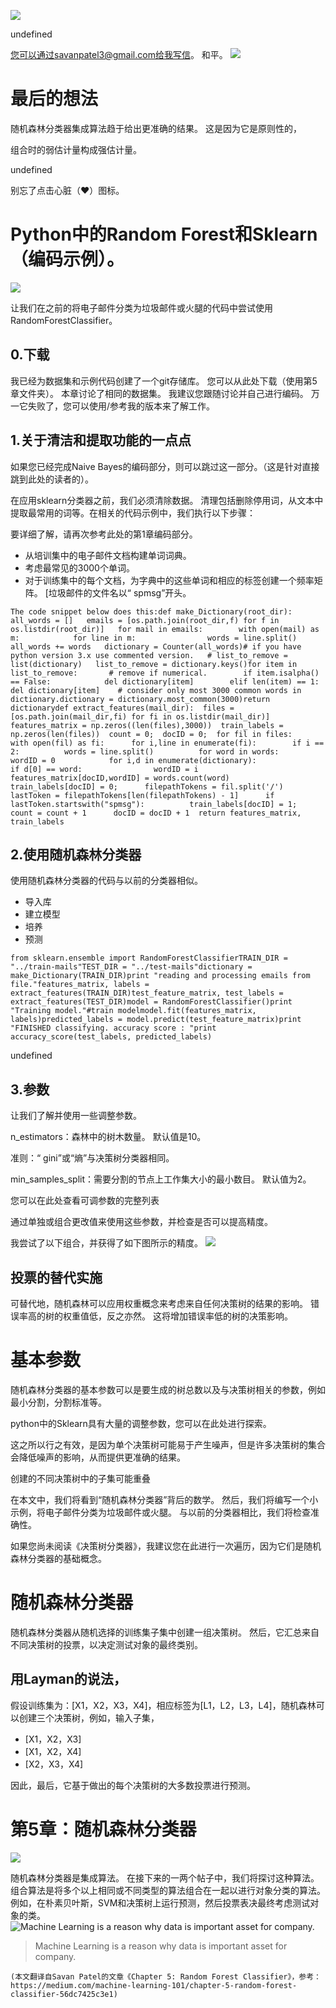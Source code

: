 ![](1!bKjFMJ3AW9NNfzXc22c0Zg.jpeg)

undefined

您可以通过savanpatel3@gmail.com给我写信。 和平。
![](1!LvrHkDLCP_kOu8FjXiE3Sw.jpeg)
# 最后的想法

随机森林分类器集成算法趋于给出更准确的结果。 这是因为它是原则性的，

组合时的弱估计量构成强估计量。

undefined

别忘了点击心脏（❤）图标。
# Python中的Random Forest和Sklearn（编码示例）。
![](1!-FHtcdQljtGKQGm77uDIyQ.png)

让我们在之前的将电子邮件分类为垃圾邮件或火腿的代码中尝试使用RandomForestClassifier。
## 0.下载

我已经为数据集和示例代码创建了一个git存储库。 您可以从此处下载（使用第5章文件夹）。 本章讨论了相同的数据集。 我建议您跟随讨论并自己进行编码。 万一它失败了，您可以使用/参考我的版本来了解工作。
## 1.关于清洁和提取功能的一点点

如果您已经完成Naive Bayes的编码部分，则可以跳过这一部分。（这是针对直接跳到此处的读者的）。

在应用sklearn分类器之前，我们必须清除数据。 清理包括删除停用词，从文本中提取最常用的词等。在相关的代码示例中，我们执行以下步骤：

要详细了解，请再次参考此处的第1章编码部分。
+ 从培训集中的电子邮件文档构建单词词典。
+ 考虑最常见的3000个单词。
+ 对于训练集中的每个文档，为字典中的这些单词和相应的标签创建一个频率矩阵。 [垃圾邮件的文件名以“ spmsg”开头。
```
The code snippet below does this:def make_Dictionary(root_dir):   all_words = []   emails = [os.path.join(root_dir,f) for f in os.listdir(root_dir)]   for mail in emails:        with open(mail) as m:            for line in m:                words = line.split()                all_words += words   dictionary = Counter(all_words)# if you have python version 3.x use commented version.   # list_to_remove = list(dictionary)   list_to_remove = dictionary.keys()for item in list_to_remove:       # remove if numerical.        if item.isalpha() == False:            del dictionary[item]        elif len(item) == 1:            del dictionary[item]    # consider only most 3000 common words in dictionary.dictionary = dictionary.most_common(3000)return dictionarydef extract_features(mail_dir):  files = [os.path.join(mail_dir,fi) for fi in os.listdir(mail_dir)]  features_matrix = np.zeros((len(files),3000))  train_labels = np.zeros(len(files))  count = 0;  docID = 0;  for fil in files:    with open(fil) as fi:      for i,line in enumerate(fi):        if i == 2:          words = line.split()          for word in words:            wordID = 0            for i,d in enumerate(dictionary):              if d[0] == word:                wordID = i                features_matrix[docID,wordID] = words.count(word)      train_labels[docID] = 0;      filepathTokens = fil.split('/')      lastToken = filepathTokens[len(filepathTokens) - 1]      if lastToken.startswith("spmsg"):          train_labels[docID] = 1;          count = count + 1      docID = docID + 1  return features_matrix, train_labels
```
## 2.使用随机森林分类器

使用随机森林分类器的代码与以前的分类器相似。
+ 导入库
+ 建立模型
+ 培养
+ 预测
```
from sklearn.ensemble import RandomForestClassifierTRAIN_DIR = "../train-mails"TEST_DIR = "../test-mails"dictionary = make_Dictionary(TRAIN_DIR)print "reading and processing emails from file."features_matrix, labels = extract_features(TRAIN_DIR)test_feature_matrix, test_labels = extract_features(TEST_DIR)model = RandomForestClassifier()print "Training model."#train modelmodel.fit(features_matrix, labels)predicted_labels = model.predict(test_feature_matrix)print "FINISHED classifying. accuracy score : "print accuracy_score(test_labels, predicted_labels)
```

undefined
## 3.参数

让我们了解并使用一些调整参数。

n_estimators：森林中的树木数量。 默认值是10。

准则：“ gini”或“熵”与决策树分类器相同。

min_samples_split：需要分割的节点上工作集大小的最小数目。 默认值为2。

您可以在此处查看可调参数的完整列表

通过单独或组合更改值来使用这些参数，并检查是否可以提高精度。

我尝试了以下组合，并获得了如下图所示的精度。
![](1!agWaCVx6h5tiPUTQlcuAPA.jpeg)
## 投票的替代实施

可替代地，随机森林可以应用权重概念来考虑来自任何决策树的结果的影响。 错误率高的树的权重值低，反之亦然。 这将增加错误率低的树的决策影响。
# 基本参数

随机森林分类器的基本参数可以是要生成的树总数以及与决策树相关的参数，例如最小分割，分割标准等。

python中的Sklearn具有大量的调整参数，您可以在此处进行探索。

这之所以行之有效，是因为单个决策树可能易于产生噪声，但是许多决策树的集合会降低噪声的影响，从而提供更准确的结果。

创建的不同决策树中的子集可能重叠

在本文中，我们将看到“随机森林分类器”背后的数学。 然后，我们将编写一个小示例，将电子邮件分类为垃圾邮件或火腿。 与以前的分类器相比，我们将检查准确性。

如果您尚未阅读《决策树分类器》，我建议您在此进行一次遍历，因为它们是随机森林分类器的基础概念。
# 随机森林分类器

随机森林分类器从随机选择的训练集子集中创建一组决策树。 然后，它汇总来自不同决策树的投票，以决定测试对象的最终类别。
## 用Layman的说法，

假设训练集为：[X1，X2，X3，X4]，相应标签为[L1，L2，L3，L4]，随机森林可以创建三个决策树，例如，输入子集，
+ [X1，X2，X3]
+ [X1，X2，X4]
+ [X2，X3，X4]

因此，最后，它基于做出的每个决策树的大多数投票进行预测。
# 第5章：随机森林分类器
![](1!Gb43WdvXpoQa6FcGVtb0AA.png)

随机森林分类器是集成算法。 在接下来的一两个帖子中，我们将探讨这种算法。 组合算法是将多个以上相同或不同类型的算法组合在一起以进行对象分类的算法。 例如，在朴素贝叶斯，SVM和决策树上运行预测，然后投票表决最终考虑测试对象的类。
![Machine Learning is a reason why data is important asset for company.](1!3w2OOZbn1jn9QG-p39qEYg.gif)
> Machine Learning is a reason why data is important asset for company.

```
(本文翻译自Savan Patel的文章《Chapter 5: Random Forest Classifier》，参考：https://medium.com/machine-learning-101/chapter-5-random-forest-classifier-56dc7425c3e1)
```
